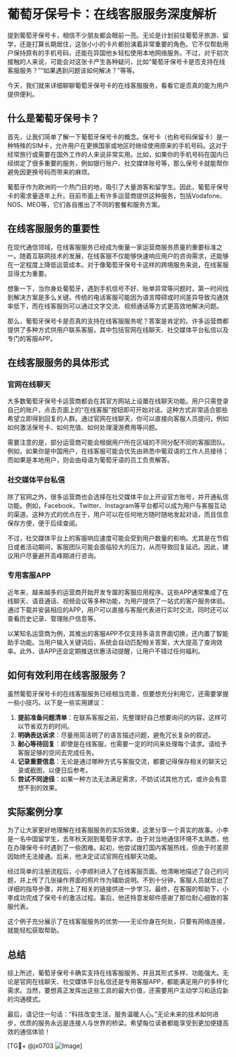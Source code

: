 # 葡萄牙保号卡：在线客服服务深度解析

提到葡萄牙保号卡，相信不少朋友都会眼前一亮。无论是计划前往葡萄牙旅游、留学，还是打算长期居住，这张小小的卡片都扮演着非常重要的角色。它不仅帮助用户保持原有的手机号码，还能在异国他乡轻松使用本地网络服务。不过，对于初次接触的人来说，可能会对这张卡产生各种疑问，比如“葡萄牙保号卡是否支持在线客服服务？”“如果遇到问题该如何解决？”等等。

今天，我们就来详细聊聊葡萄牙保号卡的在线客服服务，看看它是否真的能为用户提供便利。

## 什么是葡萄牙保号卡？

首先，让我们简单了解一下葡萄牙保号卡的概念。保号卡（也称号码保留卡）是一种特殊的SIM卡，允许用户在更换国家或地区时继续使用原来的手机号码。这对于经常旅行或需要在国外工作的人来说非常实用。比如，如果你的手机号码在国内已经绑定了很多重要的服务，例如银行账户、社交媒体账号等，那么保号卡就能帮你避免因更换号码而带来的麻烦。

葡萄牙作为欧洲的一个热门目的地，吸引了大量游客和留学生。因此，葡萄牙保号卡的需求量逐年上升。目前市面上有许多运营商提供这种服务，包括Vodafone、NOS、MEO等，它们各自推出了不同的套餐和服务方案。

## 在线客服服务的重要性

在现代通信领域，在线客服服务已经成为衡量一家运营商服务质量的重要标准之一。随着互联网技术的发展，在线客服不仅能够快速响应用户的咨询需求，还能够在一定程度上降低运营成本。对于像葡萄牙保号卡这样的跨境服务来说，在线客服显得尤为重要。

想象一下，当你身处葡萄牙，遇到手机信号不好、账单异常等问题时，第一时间找到解决方案是多么关键。传统的电话客服可能因为语言障碍或时间差异导致沟通效率低下，而在线客服则可以通过文字交流、视频通话等方式更高效地解决问题。

那么，葡萄牙保号卡是否真的支持在线客服服务呢？答案是肯定的。许多运营商都提供了多种方式供用户联系客服，其中包括官网在线聊天、社交媒体平台私信以及专门的客服APP。

## 在线客服服务的具体形式

### 官网在线聊天

大多数葡萄牙保号卡运营商都会在其官方网站上设置在线聊天功能。用户只需登录自己的账户，点击页面上的“在线客服”按钮即可开始对话。这种方式非常适合那些希望立即得到回复的人群。通过官网在线聊天，你可以直接向客服人员提问，例如如何激活保号卡、如何充值、如何处理漫游费用等问题。

需要注意的是，部分运营商可能会根据用户所在区域的不同分配不同的客服团队。例如，如果你是中国用户，在线客服可能会优先由熟悉中葡双语的工作人员接待；而如果是本地用户，则会由母语为葡萄牙语的员工负责解答。

### 社交媒体平台私信

除了官网之外，很多运营商也会选择在社交媒体平台上开设官方账号，并开通私信功能。例如，Facebook、Twitter、Instagram等平台都可以成为用户与客服互动的渠道。这种方式的优点在于，用户可以在任何地方随时随地发起对话，而且信息保存方便，便于后续查阅。

不过，社交媒体平台上的客服响应速度可能会受到用户数量的影响。尤其是在节假日或者活动期间，客服团队可能会面临较大的压力，从而导致回复延迟。因此，建议用户尽量避开高峰期进行咨询。

### 专用客服APP

近年来，越来越多的运营商开始开发专属的客服应用程序。这些APP通常集成了在线聊天、语音通话、视频会议等多种功能，为用户提供了一站式的客户服务体验。通过下载并安装相应的APP，用户可以直接与客服代表进行实时交流，同时还可以查看历史记录、管理账户信息等。

以某知名运营商为例，其推出的客服APP不仅支持多语言界面切换，还内置了智能助手功能。当用户输入关键词后，系统会自动匹配相关答案，大大提高了查询效率。此外，该APP还会定期推送优惠活动提醒，让用户不错过任何福利。

## 如何有效利用在线客服服务？

虽然葡萄牙保号卡的在线客服服务已经相当完善，但要想充分利用它，还需要掌握一些小技巧。以下是一些实用建议：

1. **提前准备问题清单**：在联系客服之前，先整理好自己想要询问的内容，这样可以节省双方的时间。
2. **明确表达诉求**：尽量用简洁明了的语言描述问题，避免冗长复杂的叙述。
3. **耐心等待回复**：即使是在线客服，也需要一定的时间来处理每个请求。请给予客服足够的空间去完成任务。
4. **记录重要信息**：无论是通过哪种方式与客服交流，都要记得保存相关的聊天记录或截图，以便日后参考。
5. **尝试不同途径**：如果一种方法无法满足需求，不妨试试其他方式，或许会有意想不到的效果。

## 实际案例分享

为了让大家更好地理解在线客服服务的实际效果，这里分享一个真实的故事。小李是一名中国留学生，去年秋天刚到葡萄牙求学。由于对当地通信环境不太熟悉，他在办理保号卡时遇到了一些困难。起初，他尝试拨打国内客服热线，但由于时差原因始终无法接通。后来，他决定试试官网在线聊天功能。

经过简单的注册流程后，小李顺利进入了在线客服页面。他清晰地描述了自己的问题，并上传了几张操作界面的照片作为辅助说明。不到十分钟，客服人员就给出了详细的指导步骤，并附上了相关的链接供进一步学习。最终，在客服的帮助下，小李成功完成了保号卡的激活过程。事后，他还特意发邮件感谢了那位耐心细致的客服代表。

这个例子充分展示了在线客服服务的优势——无论你身在何处，只要有网络连接，就能轻松获取帮助。

## 总结

综上所述，葡萄牙保号卡确实支持在线客服服务，并且其形式多样、功能强大。无论是官网在线聊天、社交媒体平台私信还是专用客服APP，都能满足用户的多样化需求。当然，要想真正发挥出这些工具的最大价值，还需要用户主动学习和适应新的沟通模式。

最后，请记住一句话：“科技改变生活，服务温暖人心。”无论未来的技术如何进步，优质的服务永远是连接人与世界的桥梁。希望每位读者都能享受到更加便捷高效的通信体验！

[TG💪+ @jx0703 ![Image](https://github.com/user-attachments/assets/dbca1d08-cadb-493c-b0ec-ad6f7a83f270)]